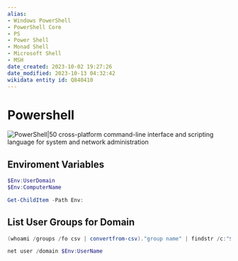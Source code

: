 ```yaml
---
alias:
- Windows PowerShell
- PowerShell Core
- PS
- Power Shell
- Monad Shell
- Microsoft Shell
- MSH
date_created: 2023-10-02 19:27:26
date_modified: 2023-10-13 04:32:42
wikidata entity id: Q840410
---
```

# Powershell

![PowerShell|50](https://upload.wikimedia.org/wikipedia/commons/a/af/PowerShell_Core_6.0_icon.png)
cross-platform command-line interface and scripting language for system and network administration

## Enviroment Variables

```powershell
$Env:UserDomain
$Env:ComputerName

Get-ChildItem -Path Env:
```

## List User Groups for Domain

```powershell
(whoami /groups /fo csv | convertfrom-csv)."group name" | findstr /c:"$Env:UserDomain" | Sort-Object

net user /domain $Env:UserName
```
